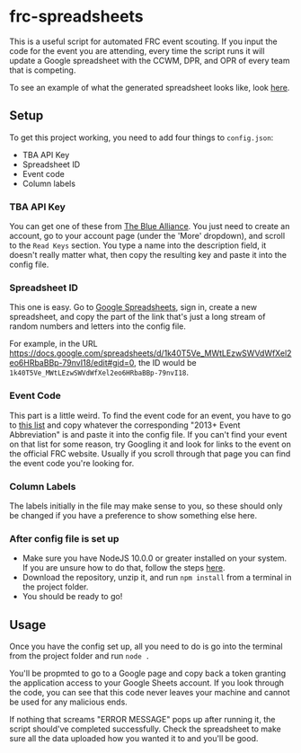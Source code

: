 # frc-spreadsheets
This is a useful script for automated FRC event scouting. If you input the code for the event you are attending,
every time the script runs it will update a Google spreadsheet with the CCWM, DPR, and OPR of every team
that is competing.

To see an example of what the generated spreadsheet looks like, look [here](https://github.com/ajmeese7/frc-spreadsheets/issues/1).

## Setup
To get this project working, you need to add four things to `config.json`:
- TBA API Key
- Spreadsheet ID
- Event code
- Column labels

### TBA API Key
You can get one of these from [The Blue Alliance](https://www.thebluealliance.com).
You just need to create an account, go to your account page (under the 'More' dropdown), and
scroll to the `Read Keys` section. You type a name into the description field, it doesn't
really matter what, then copy the resulting key and paste it into the config file.

### Spreadsheet ID
This one is easy. Go to [Google Spreadsheets](https://www.google.com/sheets/about/), sign in,
create a new spreadsheet, and copy the part of the link that's just a long stream of random
numbers and letters into the config file.

For example, in the URL https://docs.google.com/spreadsheets/d/1k40T5Ve_MWtLEzwSWVdWfXel2eo6HRbaBBp-79nvI18/edit#gid=0,
the ID would be `1k40T5Ve_MWtLEzwSWVdWfXel2eo6HRbaBBp-79nvI18`.

### Event Code
This part is a little weird. To find the event code for an event, you have to go to 
[this list](https://docs.google.com/spreadsheets/d/1HqsReMjr5uBuyZjqv14t6bQF2n038GfMmWi3B6vFGiA/edit#gid=0) and copy whatever
the corresponding "2013+ Event Abbreviation" is and paste it into the config file. If you can't find your event on that list
for some reason, try Googling it and look for links to the event on the official FRC website. Usually if you scroll through
that page you can find the event code you're looking for.

### Column Labels
The labels initially in the file may make sense to you, so these should only be
changed if you have a preference to show something else here.

### After config file is set up
- Make sure you have NodeJS 10.0.0 or greater installed on your system. If you are unsure
how to do that, follow the steps [here](https://treehouse.github.io/installation-guides/windows/node-windows.html).
- Download the repository, unzip it, and run `npm install` from a terminal in the project folder.
- You should be ready to go!

## Usage
Once you have the config set up, all you need to do is go into the terminal from the
project folder and run `node .`

You'll be propmted to go to a Google page and copy back a token granting the application
access to your Google Sheets account. If you look through the code, you can see that
this code never leaves your machine and cannot be used for any malicious ends.

If nothing that screams "ERROR MESSAGE" pops up after running it, the script should've 
completed successfully. Check the spreadsheet to make sure all the data uploaded how you 
wanted it to and you'll be good.